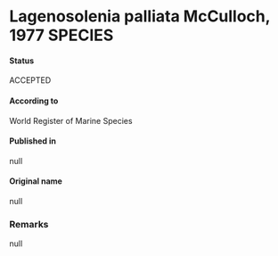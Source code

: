 Lagenosolenia palliata McCulloch, 1977 SPECIES
=======

#### Status
ACCEPTED

#### According to
World Register of Marine Species

#### Published in
null

#### Original name
null

### Remarks
null